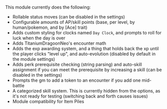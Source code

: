 This module currently does the following:
- Rollable status moves (can be disabled in the settings)
- Configurable amounts of AP/skill points (base, per level, by human/pokemon, and by [Ace] trait)
- Adds custom styling for clocks named `Day Clock`, and prompts to roll for luck when the day is over
- Adds TitaniumDragoonNeo's encounter math
- Adds the exp awarding system, and a thing that holds back the xp until the player clicks "level up", and auto-evolution (disabled by default in the module settings)
- Adds perk prerequisite checking (string parsing) and auto-skill assignment if you can meet the prerequisite by increasing a skill (can be disabled in the settings)
- Prompts the gm to add a token to an encounter if you add one mid-battle
- A categorized skill system. This is currently hidden from the options, as it's not ready for testing (switching back and forth causes issues)
- Module compatibility for Item Piles
